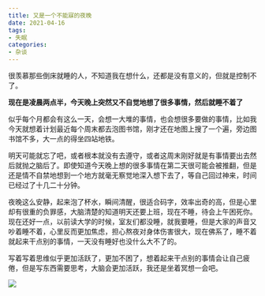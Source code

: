 ```yaml
---
title: 又是一个不能寐的夜晚
date: 2021-04-16
tags:
- 失眠
categories:
- 杂谈
---
```

很羡慕那些倒床就睡的人，不知道我在想什么，还都是没有意义的，但就是控制不了。
<!-- more -->
**现在是凌晨两点半，今天晚上突然又不自觉地想了很多事情，然后就睡不着了**

似乎每个月都会有这么一天，会想一大堆的事情，也会想很多要做的事情，比如我今天就想着计划最近每个周末都去泡图书馆，刚才还在地图上搜了一个遍，旁边图书馆不多，大一点的得坐四站地铁。

明天可能就忘了吧，或者根本就没有去遵守，或者这周末刚好就是有事情要出去然后就抛之脑后了。即使知道今天晚上想的很多事情在第二天很可能会被推翻，但是还是情不自禁地想到一个地方就毫无察觉地深入想下去了，等自己回过神来，时间已经过了十几二十分钟。

夜晚这么安静，起来泡了杯水，瞬间清醒，很适合码字，效率出奇的高，但是心里却有很重的负罪感，大脑清楚的知道明天还要上班，现在不睡，待会上午困死你。现在还好一点，以前读大学的时候，室友们都没睡，就我要睡，但是大家的声音又吵着睡不着，心里反而更加焦虑，担心熬夜对身体伤害很大，现在佛系了，睡不着就起来干点别的事情，一天没有睡好也没什么大不了的。

写着写着思维似乎更加活跃了，更加不困了，想着起来干点别的事情会让自己疲倦，但是写东西需要思考，大脑会更加活跃，我还是坐着冥想一会吧。

![](https://cloudflare.jdqiong.cn/file/14051bb52a1640c428825.png)
